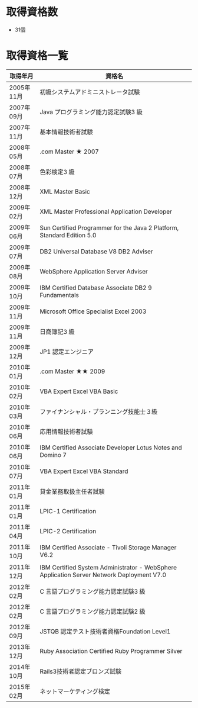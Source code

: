 # 取得資格数

* 31個

# 取得資格一覧

| 取得年月 | 資格名 |
| --- | --- |
| 2005年11月 | 初級システムアドミニストレータ試験 |
| 2007年09月 | Java プログラミング能力認定試験3 級 |
| 2007年11月 | 基本情報技術者試験 |
| 2008年05月 | .com Master ★ 2007 |
| 2008年07月 | 色彩検定3 級 |
| 2008年12月 | XML Master Basic |
| 2009年02月 | XML Master Professional Application Developer |
| 2009年06月 | Sun Certified Programmer for the Java 2 Platform, Standard Edition 5.0 |
| 2009年07月 | DB2 Universal Database V8 DB2 Adviser |
| 2009年08月 | WebSphere Application Server Adviser |
| 2009年10月 | IBM Certified Database Associate DB2 9 Fundamentals |
| 2009年11月 | Microsoft Office Specialist Excel 2003 |
| 2009年11月 | 日商簿記3 級 |
| 2009年12月 | JP1 認定エンジニア |
| 2010年01月 | .com Master ★★ 2009 |
| 2010年02月 | VBA Expert Excel VBA Basic |
| 2010年03月 | ファイナンシャル・プランニング技能士３級 |
| 2010年06月 | 応用情報技術者試験 |
| 2010年06月 | IBM Certified Associate Developer Lotus Notes and Domino 7 |
| 2010年07月 | VBA Expert Excel VBA Standard |
| 2011年01月 | 貸金業務取扱主任者試験 |
| 2011年01月 | LPIC-1 Certification |
| 2011年04月 | LPIC-2 Certification |
| 2011年10月 | IBM Certified Associate - Tivoli Storage Manager V6.2 |
| 2011年12月 | IBM Certified System Administrator - WebSphere Application Server Network Deployment V7.0 |
| 2012年02月 | C 言語プログラミング能力認定試験3 級 |
| 2012年02月 | C 言語プログラミング能力認定試験2 級 |
| 2012年09月 | JSTQB 認定テスト技術者資格Foundation Level1 |
| 2013年12月 | Ruby Association Certified Ruby Programmer Silver |
| 2014年10月 | Rails3技術者認定ブロンズ試験 |
| 2015年02月 | ネットマーケティング検定 |
